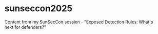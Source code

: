 # sunseccon2025
Content from my SunSecCon session - "Exposed Detection Rules: What's next for defenders?"
